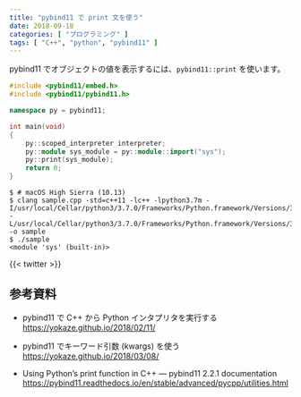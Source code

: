 ```yaml
---
title: "pybind11 で print 文を使う"
date: 2018-09-18
categories: [ "プログラミング" ]
tags: [ "C++", "python", "pybind11" ]
---
```


pybind11 でオブジェクトの値を表示するには、`pybind11::print` を使います。

```cpp
#include <pybind11/embed.h>
#include <pybind11/pybind11.h>

namespace py = pybind11;

int main(void)
{
    py::scoped_interpreter interpreter;
    py::module sys_module = py::module::import("sys");
    py::print(sys_module);
    return 0;
}
```

```console
$ # macOS High Sierra (10.13)
$ clang sample.cpp -std=c++11 -lc++ -lpython3.7m -I/usr/local/Cellar/python3/3.7.0/Frameworks/Python.framework/Versions/3.7/include/python3.7m -L/usr/local/Cellar/python3/3.7.0/Frameworks/Python.framework/Versions/3.7/lib -o sample
$ ./sample
<module 'sys' (built-in)>
```

{{< twitter >}}

## 参考資料
- pybind11 で C++ から Python インタプリタを実行する<br />
  <span style="word-break: break-all;">
  https://yokaze.github.io/2018/02/11/
  </span>

- pybind11 でキーワード引数 (kwargs) を使う<br />
  <span style="word-break: break-all;">
  https://yokaze.github.io/2018/03/08/
  </span>

- Using Python’s print function in C++ &mdash; pybind11 2.2.1 documentation<br />
  <span style="word-break: break-all;">
  https://pybind11.readthedocs.io/en/stable/advanced/pycpp/utilities.html
  </span>
